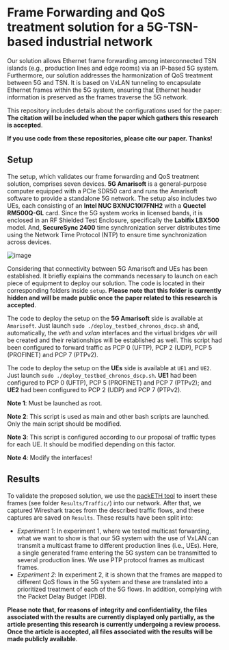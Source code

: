 # Frame Forwarding and QoS treatment solution for a 5G-TSN-based industrial network
Our solution allows Ethernet frame forwarding among interconnected TSN islands (e.g., production lines and edge rooms) via an IP-based 5G system. Furthermore, our solution addresses the harmonization of QoS treatment between 5G and TSN. It is based on VxLAN tunneling to encapsulate Ethernet frames within the 5G system, ensuring that Ethernet header information is preserved as the frames traverse the 5G network. 

This repository includes details about the configurations used for the paper: __The citation will be included when the paper which gathers this research is accepted__.

__If you use code from these repositories, please cite our paper. Thanks!__

## Setup
The setup, which validates our frame forwarding and QoS treatment solution, comprises seven devices. __5G Amarisoft__ is a general-purpose computer equipped with a PCIe SDR50 card and runs the Amarisoft software to provide a standalone 5G network. The setup also includes two UEs, each consisting of an __Intel NUC BXNUC10I7FNH2__ with a __Quectel RM500Q-GL__ card. Since the 5G system works in licensed bands, it is enclosed in an RF Shielded Test Enclosure, specifically the __Labifix LBX500__ model. And, __SecureSync 2400__ time synchronization server distributes time using the Network Time Protocol (NTP) to ensure time synchronization across devices. 

![image](https://github.com/user-attachments/assets/8b462067-eae5-4b38-9d80-25efca7b23e8)

Considering that connectivity between 5G Amarisoft and UEs has been established. It briefly explains the commands necessary to launch on each piece of equipment to deploy our solution. The code is located in their corresponding folders inside ```setup```. __Please note that this folder is currently hidden and will be made public once the paper related to this research is accepted__.

The code to deploy the setup on the __5G Amarisoft__ side is available at ```Amarisoft```. Just launch ```sudo ./deploy_testbed_chronos_dscp.sh``` and, automatically, the *veth* and *vxlan* interfaces and the virtual bridges *vbr* will be created and their relationships will be established as well. This script had been configured to forward traffic as PCP 0 (UFTP), PCP 2 (UDP), PCP 5 (PROFINET) and PCP 7 (PTPv2).  

The code to deploy the setup on the __UEs__ side is available at ```UE1``` and ```UE2```. Just launch ```sudo ./deploy_testbed_chronos_dscp.sh```. __UE1__ had been configured to PCP 0 (UFTP), PCP 5 (PROFINET) and PCP 7 (PTPv2); and __UE2__ had been configured to PCP 2 (UDP) and PCP 7 (PTPv2).

__Note 1__: Must be launched as root.

__Note 2__: This script is used as main and other bash scripts are launched. Only the main script should be modified. 

__Note 3__: This script is configured according to our proposal of traffic types for each UE. It should be modified depending on this factor.

__Note 4__: Modify the interfaces!

## Results
To validate the proposed solution, we use the [packETH tool](https://github.com/jemcek/packETH) to insert these frames (see folder ```Results/Traffic/```) into our network. After that, we captured Wireshark traces from the described traffic flows, and these captures are saved on ```Results```. These results have been split into:

- _Experiment 1_: In experiment 1, where we tested multicast forwarding, what we want to show is that our 5G system with the use of VxLAN can transmit a multicast frame to different production lines (i.e., UEs). Here, a single generated frame entering the 5G system can be transmitted to several production lines. We use PTP protocol frames as multicast frames.
- _Experiment 2_: In experiment 2, it is shown that the frames are mapped to different QoS flows in the 5G system and these are translated into a prioritized treatment of each of the 5G flows. In addition, complying with the Packet Delay Budget (PDB).

__Please note that, for reasons of integrity and confidentiality, the files associated with the results are currently displayed only partially, as the article presenting this research is currently undergoing a review process. Once the article is accepted, all files associated with the results will be made publicly available__.


